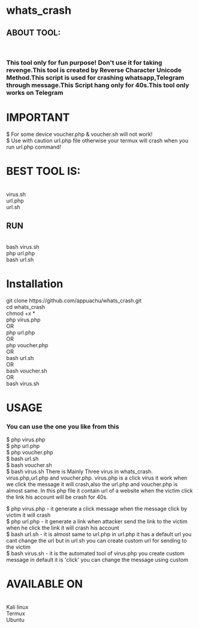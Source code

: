 # whats_crash

<h2>ABOUT TOOL:</h2><BR>
  <h3>This tool only for fun purpose! Don't use it for taking revenge.This tool is created by Reverse Character Unicode Method.This script is used for crashing whatsapp,Telegram through message.This Script hang only for 40s.This tool only works on Telegram </h3><bUr>
  
  <h1>IMPORTANT</h1> 
  
  $ For some device voucher.php & voucher.sh will not work!<br>
  $ Use with caution url.php file otherwise your termux will crash when you run url.php command!
  
  <h1>BEST TOOL IS:</h1><br>
virus.sh<br>
url.php <br>
url.sh<br>
  <h2>RUN</h2><br>
  bash virus.sh<br>
  php url.php<br>
  bash url.sh<br>
  
  
  <h1>Installation</h1>
  git clone https://github.com/appuachu/whats_crash.git<br>
  cd whats_crash<br>
  chmod +x *<br>
  php virus.php<br>
         OR<br>
  php url.php<br>
         OR<br>
  php voucher.php<br>
  OR<br>
  bash url.sh<br>
  OR<br>
  bash voucher.sh<br>
  OR<br>
  bash virus.sh
  
  
  
  
  <h1>USAGE</h1>
  <h3>You can use the one you like from this</h3>
  $ php virus.php<br>
  $ php url.php<br>
  $ php voucher.php<br>
  $ bash url.sh<br>
  $ bash voucher.sh<br>
  $ bash virus.sh
  There is Mainly Three virus in whats_crash. virus.php,url.php and voucher.php. virus.php is a click virus it work when we click the message it will crash,also the url.php and voucher.php is almost same. In this php file it contain url of a website when the victim click the link his account will be crash for 40s. 
  
  
  $ php virus.php  - it generate a click message when the message click by victim it will crash <br>
  $ php url.php    - it generate a link when attacker send the link to the victim when he click the link it will crash his account<br>
  $ bash url.sh    - it is almost same to url.php in url.php it has a default url you cant change the url but in url.sh you can create custom url for sending to the victim<br>
  $ bash virus.sh  - it is the automated tool of virus.php you create custom message in default it is 'click' you can change the message using custom
  
  
  
  
  
  
  <h1>AVAILABLE ON</h1><br>
  Kali linux<br>
  Termux<br>
  Ubuntu<br>
  
  
  
  
